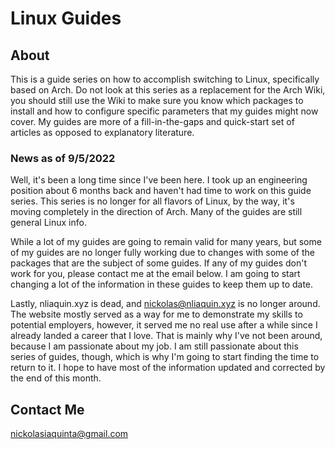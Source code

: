 # Linux Guides

## About
This is a guide series on how to accomplish switching to Linux, specifically based on Arch. Do not look at this series as a replacement for the Arch Wiki, you should still use the Wiki to make sure you know which packages to install and how to configure specific parameters that my guides might now cover. My guides are more of a fill-in-the-gaps and quick-start set of articles as opposed to explanatory literature.

### News as of 9/5/2022
Well, it's been a long time since I've been here. I took up an engineering position about 6 months back and haven't had time to work on this guide series. This series is no longer for all flavors of Linux, by the way, it's moving completely in the direction of Arch. Many of the guides are still general Linux info.

While a lot of my guides are going to remain valid for many years, but some of my guides are no longer fully working due to changes with some of the packages that are the subject of some guides. If any of my guides don't work for you, please contact me at the email below. I am going to start changing a lot of the information in these guides to keep them up to date.

Lastly, nliaquin.xyz is dead, and nickolas@nliaquin.xyz is no longer around. The website mostly served as a way for me to demonstrate my skills to potential employers, however, it served me no real use after a while since I already landed a career that I love. That is mainly why I've not been around, because I am passionate about my job. I am still passionate about this series of guides, though, which is why I'm going to start finding the time to return to it. I hope to have most of the information updated and corrected by the end of this month.

## Contact Me
nickolasiaquinta@gmail.com
